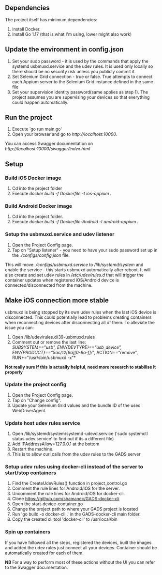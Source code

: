 ## Dependencies  
The project itself has minimum dependencies:  
1. Install Docker.  
2. Install Go 1.17 (that is what I'm using, lower might also work)  

## Update the environment in config.json  
1. Set your sudo password - it is used by the commands that apply the systemd usbmuxd.service and the udev rules. It is used only locally so there should be no security risk unless you publicly commit it.   
2. Set Selenium Grid connection - true or false. True attempts to connect each Appium server to the Selenium Grid instance defined in the same file  
4. Set your supervision identity password(same applies as step 1). The project assumes you are supervising your devices so that everything could happen automatically.  

## Run the project   
1. Execute 'go run main.go'  
2. Open your browser and go to *http://localhost:10000*.  

You can access Swagger documentation on *http://localhost:10000/swagger/index.html*  

## Setup  
### Build iOS Docker image
1. Cd into the project folder  
2. Execute *docker build -f Dockerfile -t ios-appium .*  

### Build Android Docker image
1. Cd into the project folder.  
2. Execute *docker build -f Dockerfile-Android -t android-appium .*

### Setup the usbmuxd.service and udev listener
1. Open the Project Config page.  
2. Tap on "Setup listener" - you need to have your sudo password set up in the *./configs/config.json* file.  

This will move *./configs/usbmuxd.service* to */lib/systemd/system* and enable the service - this starts usbmuxd automatically after reboot. It will also create and set udev rules in */etc/udev/rules.d* that will trigger the container updates when registered iOS/Android device is connected/disconnected from the machine.  

## Make iOS connection more stable
usbmuxd is being stopped by its own udev rules when the last iOS device is disconnected. This could potentially lead to problems creating containers when reconnecting devices after disconnecting all of them. To alleviate the issue you can:  
1. Open /lib/udev/rules.d/39-usbmuxd.rules  
2. Comment out or remove the last line:  
*SUBSYSTEM=="usb", ENV{DEVTYPE}=="usb_device", ENV{PRODUCT}=="5ac/12[9a][0-9a-f]/*", ACTION=="remove", RUN+="/usr/sbin/usbmuxd -x"*   

**Not really sure if this is actually helpful, need more research to stabilise it properly**  

### Update the project config  
1. Open the Project Config page.  
2. Tap on "Change config".  
3. Update your Selenium Grid values and the bundle ID of the used WebDriverAgent.  

### Update host udev rules service
1. Open /lib/systemd/system/systemd-udevd.service ('sudo systemctl status udev.service' to find out if its a different file)
2. Add IPAddressAllow=127.0.0.1 at the bottom
3. Restart the machine.
4. This is to allow curl calls from the udev rules to the GADS server

### Setup udev rules using docker-cli instead of the server to start/stop containers
1. Find the CreateUdevRules() function in project_control.go
2. Comment the rule lines for Android/iOS for the server.
3. Uncomment the rule lines for Android/iOS for docker-cli.
4. Clone https://github.com/shamanec/GADS-docker-cli
5. Open the start-device-container.go
6. Change the project path to where your GADS project is located
7. Run 'go build -o docker-cli .' in the GADS-docker-cli main folder.
8. Copy the created cli tool 'docker-cli' to /usr/local/bin 

### Spin up containers  
If you have followed all the steps, registered the devices, built the images and added the udev rules just connect all your devices. Container should be automatically created for each of them.  

**NB** For a way to perform most of these actions without the UI you can refer to the Swagger documentation. 
